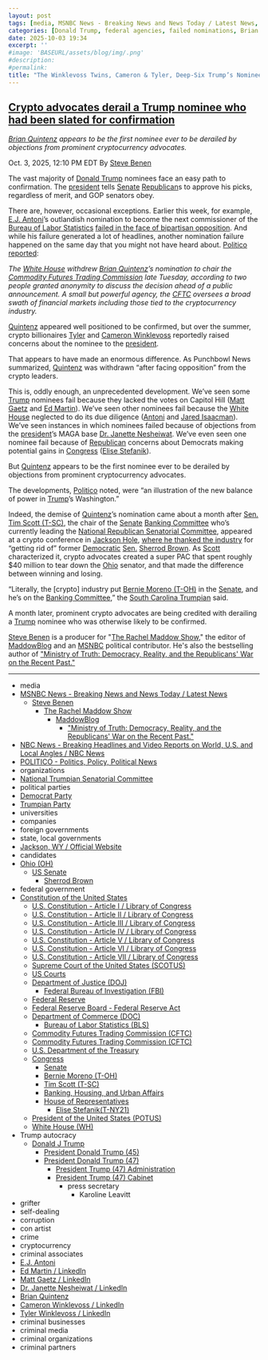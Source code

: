 ```yaml
---
layout: post
tags: [media, MSNBC News - Breaking News and News Today / Latest News, Steve Benen, The Rachel Maddow Show, MaddowBlog, “Ministry of Truth –  Democracy Reality and the Republicans’ War on the Recent Past.”, NBC News - Breaking Headlines and Video Reports on World U.S. and Local Angles / NBC News, POLITICO - Politics Policy Political News, organizations, National Trumpian Senatorial Committee, political parties, Democrat Party, Trumpian Party, universities, companies, foreign governments, state local governments, Jackson WY / Official Website, candidates, Ohio (OH), US Senate, Sherrod Brown, federal government, Constitution of the United States, U.S. Constitution - Article I / Library of Congress, U.S. Constitution - Article II / Library of Congress, U.S. Constitution - Article III / Library of Congress, U.S. Constitution - Article IV / Library of Congress, U.S. Constitution - Article V / Library of Congress, U.S. Constitution - Article VI / Library of Congress, U.S. Constitution - Article VII / Library of Congress, Supreme Court of the United States (SCOTUS), US Courts, Department of Justice (DOJ), Federal Bureau of Investigation (FBI), Federal Reserve, Federal Reserve Board - Federal Reserve Act, Department of Commerce (DOC), Bureau of Labor Statistics (BLS), Commodity Futures Trading Commission (CFTC), Commodity Futures Trading Commission (CFTC), U.S. Department of the Treasury, Congress, Senate, Bernie Moreno (T-OH), Tim Scott (T-SC), Banking Housing and Urban Affairs, House of Representatives, Elise Stefanik (T-NY21), President of the United States (POTUS), White House (WH), Trump autocracy, Donald J Trump, President Donald Trump (45), President Donald Trump (47), President Trump (47) Administration, President Trump (47) Cabinet, press secretary, Karoline Leavitt, grifter, self-dealing, corruption, con artist, crime, cryptocurrency, criminal associates, E.J. Antoni, Ed Martin / LinkedIn, Matt Gaetz / LinkedIn, Dr. Janette Nesheiwat / LinkedIn, Brian Quintenz, Cameron Winklevoss / LinkedIn, Tyler Winklevoss / LinkedIn, criminal businesses, criminal media, criminal organizations, criminal partners]
categories: [Donald Trump, federal agencies, failed nominations, Brian Quintenz, E.J. Antoni, Ed Martin, Matt Gaetz, Dr. Janette Nesheiwat, Brian Quintenz]
date: 2025-10-03 19:34
excerpt: ''
#image: 'BASEURL/assets/blog/img/.png'
#description:
#permalink:
title: "The Winklevoss Twins, Cameron & Tyler, Deep-Six Trump’s Nominee For the Commodity Futures Trading Commission (CFTC): Brian Quintenz"
---
```


## [Crypto advocates derail a Trump nominee who had been slated for confirmation](https://www.msnbc.com/rachel-maddow-show/maddowblog/crypto-advocates-derail-trump-nominee-slated-confirmation-rcna235455)

*[Brian Quintenz](https://www.linkedin.com/in/brian-quintenz-3692865/) appears to be the first nominee ever to be derailed by objections from prominent cryptocurrency advocates.*

Oct. 3, 2025, 12:10 PM EDT
By [Steve Benen](https://www.msnbc.com/author/steve-benen-ncpn433601)

The vast majority of [Donald Trump](https://www.donaldjtrump.com/) nominees face an easy path to confirmation. The [president](https://www.whitehouse.gov/) tells [Senate](https://www.senate.gov/) [Republican](https://www.gop.com/)s to approve his picks, regardless of merit, and GOP senators obey.

There are, however, occasional exceptions. Earlier this week, for example, [E.J. Antoni](https://www.heritage.org/staff/ej-antoni-phd)’s outlandish nomination to become the next commissioner of the [Bureau of Labor Statistics](https://www.bls.gov/) [failed in the face of bipartisan opposition](https://www.msnbc.com/rachel-maddow-show/maddowblog/ej-antonis-failed-nomination-makes-white-house-look-even-incompetent-rcna234896). And while his failure generated a lot of headlines, another nomination failure happened on the same day that you might not have heard about. [Politico reported](https://www.politico.com/live-updates/2025/09/30/congress/white-house-pulls-quintenz-nomination-to-lead-cftc-00589043):

*The [White House](https://www.whitehouse.gov/) withdrew [Brian Quintenz](https://www.linkedin.com/in/brian-quintenz-3692865/)’s nomination to chair the [Commodity Futures Trading Commission](https://www.cftc.gov/) late Tuesday, according to two people granted anonymity to discuss the decision ahead of a public announcement. A small but powerful agency, the [CFTC](https://www.cftc.gov/) oversees a broad swath of financial markets including those tied to the cryptocurrency industry.*

[Quintenz](https://www.linkedin.com/in/brian-quintenz-3692865/) appeared well positioned to be confirmed, but over the summer, crypto billionaires [Tyler](https://www.linkedin.com/in/tylerwinklevoss/) and [Cameron Winklevoss](https://www.linkedin.com/in/winklevoss/) reportedly raised concerns about the nominee to the [president](https://www.whitehouse.gov/).

That appears to have made an enormous difference. As Punchbowl News summarized, [Quintenz](https://www.linkedin.com/in/brian-quintenz-3692865/) was withdrawn “after facing opposition” from the crypto leaders.

This is, oddly enough, an unprecedented development. We’ve seen some [Trump](https://www.donaldjtrump.com/) nominees fail because they lacked the votes on Capitol Hill ([Matt Gaetz](https://www.msnbc.com/top-stories/latest/matt-gaetz-withdraws-trump-attorney-general-pick-rcna181207) and [Ed Martin](https://www.msnbc.com/rachel-maddow-show/maddowblog/trump-ed-martin-nomination-us-attorney-jan-6-rcna205197)). We’ve seen other nominees fail because the [White House](https://www.whitehouse.gov/) neglected to do its due diligence ([Antoni](https://www.msnbc.com/rachel-maddow-show/maddowblog/ej-antonis-failed-nomination-makes-white-house-look-even-incompetent-rcna234896) and [Jared Isaacman](https://www.msnbc.com/rachel-maddow-show/maddowblog/demise-trumps-nasa-pick-different-personnel-failures-rcna210461)). We’ve seen instances in which nominees failed because of objections from the [president](https://www.whitehouse.gov/)’s MAGA base [Dr. Janette Nesheiwat](https://www.nbcnews.com/politics/white-house/white-house-surgeon-general-nominee-casey-means-janette-nesheiwat-rcna205476). We’ve even seen one nominee fail because of [Republican](https://www.gop.com/) concerns about Democrats making potential gains in [Congress](https://www.whitehouse.gov/) ([Elise Stefanik](https://www.msnbc.com/rachel-maddow-show/maddowblog/elise-stefanik-nomination-un-ambassador-trump-rcna198432?icid=latestpost_bot)).

But [Quintenz](https://www.linkedin.com/in/brian-quintenz-3692865/) appears to be the first nominee ever to be derailed by objections from prominent cryptocurrency advocates.

The developments, [Politico](https://www.politico.com/) noted, were “an illustration of the new balance of power in [Trump](https://www.donaldjtrump.com/)’s Washington.”

Indeed, the demise of [Quintenz](https://www.linkedin.com/in/brian-quintenz-3692865/)’s nomination came about a month after [Sen.](https://www.senate.gov/) [Tim Scott (T-SC)](https://www.scott.senate.gov/), the chair of the [Senate](https://www.senate.gov/) [Banking Committee](http://www.banking.senate.gov/public) who’s currently leading the [National Republican Senatorial Committee](https://www.nrsc.org/), appeared at a crypto conference in [Jackson Hole](https://www.jacksonwy.gov/), [where he thanked the industry](https://punchbowl.news/article/senate/scott-brown/) for “getting rid of” former [Democratic](https://www.democrats.org/) [Sen.](https://www.senate.gov/) [Sherrod Brown](https://www.sherrodbrown.com/). As [Scott](https://www.scott.senate.gov/) characterized it, crypto advocates created a super PAC that spent roughly \$40 million to tear down the [Ohio](https://www.ohio.gov/) senator, and that made the difference between winning and losing.

“Literally, the [crypto] industry put [Bernie Moreno (T-OH)](https://www.moreno.senate.gov/) in the [Senate](https://www.senate.gov/), and he’s on the [Banking Committee](http://www.banking.senate.gov/public),” the [South Carolina Trumpian](https://www.scott.senate.gov/) said.

A month later, prominent crypto advocates are being credited with derailing a [Trump](https://www.donaldjtrump.com/) nominee who was otherwise likely to be confirmed.

[Steve Benen](https://www.msnbc.com/author/steve-benen-ncpn433601) is a producer for "[The Rachel Maddow Show](https://www.msnbc.com/rachel-maddow-show)," the editor of [MaddowBlog](https://www.msnbc.com/rachel-maddow-show) and an [MSNBC](https://www.msnbc.com/) political contributor. He's also the bestselling author of ["Ministry of Truth: Democracy, Reality, and the Republicans' War on the Recent Past."](https://www.harpercollins.com/products/ministry-of-truth-steve-benen)

----
- media
- [MSNBC News - Breaking News and News Today / Latest News](https://www.msnbc.com/)
    - [Steve Benen](https://www.msnbc.com/author/steve-benen-ncpn433601)
        - [The Rachel Maddow Show](https://www.msnbc.com/rachel-maddow-show)
            - [MaddowBlog](https://www.msnbc.com/rachel-maddow-show)
                - ["Ministry of Truth: Democracy, Reality, and the Republicans' War on the Recent Past."](https://www.harpercollins.com/products/ministry-of-truth-steve-benen)
- [NBC News - Breaking Headlines and Video Reports on World, U.S. and Local Angles / NBC News](https://www.nbcnews.com/)
- [POLITICO - Politics, Policy, Political News](https://www.politico.com/)
- organizations
- [National Trumpian Senatorial Committee](https://www.nrsc.org/)
- political parties
- [Democrat Party](https://www.democrats.org/)
- [Trumpian Party](https://www.gop.com/)
- universities
- companies
- foreign governments
- state, local governments 
- [Jackson, WY / Official Website](https://www.jacksonwy.gov/)
- candidates 
- [Ohio (OH)](https://www.ohio.gov/)
    - [US Senate](https://www.senate.gov/)
        - [Sherrod Brown](https://www.sherrodbrown.com/)
- federal government
- [Constitution of the United States](https://constitution.congress.gov/constitution/)
    - [U.S. Constitution - Article I / Library of Congress](https://constitution.congress.gov/constitution/article-1/)
    - [U.S. Constitution - Article II / Library of Congress](https://constitution.congress.gov/constitution/article-2/)
    - [U.S. Constitution - Article III / Library of Congress](https://constitution.congress.gov/constitution/article-3/)
    - [U.S. Constitution - Article IV / Library of Congress](https://constitution.congress.gov/constitution/article-4/)
    - [U.S. Constitution - Article V / Library of Congress](https://constitution.congress.gov/constitution/article-5/)
    - [U.S. Constitution - Article VI / Library of Congress](https://constitution.congress.gov/constitution/article-6/)
    - [U.S. Constitution - Article VII / Library of Congress](https://constitution.congress.gov/constitution/article-7/)
    - [Supreme Court of the United States (SCOTUS)](https://www.supremecourt.gov/)
    - [US Courts](https://www.uscourts.gov/)
    - [Department of Justice (DOJ)](https://www.justice.gov/)
        - [Federal Bureau of Investigation (FBI)](https://www.fbi.gov/)
    - [Federal Reserve](https;//www.federalreserve.gov/)
    - [Federal Reserve Board - Federal Reserve Act](https://www.federalreserve.gov/aboutthefed/fract.htm)
    - [Department of  Commerce (DOC)](https://www.commerce.gov/)
        - [Bureau of Labor Statistics (BLS)](https://www.bls.gov/)
    - [Commodity Futures Trading Commission (CFTC)](https://www.cftc.gov/)
    - [Commodity Futures Trading Commission (CFTC)](https://www.cftc.gov/)
    - [U.S. Department of the Treasury](https://home.treasury.gov/)
    - [Congress](https://www.congress.gov/)
        - [Senate](https://www.senate.gov/)
        - [Bernie Moreno (T-OH)](https://www.moreno.senate.gov/)
        - [Tim Scott (T-SC)](https://www.scott.senate.gov/)
        - [Banking, Housing, and Urban Affairs](http://www.banking.senate.gov/public)
        - [House of Representatives](https://www.house.gov/)
            - [Elise Stefanik(T-NY21)](https://stefanik.house.gov/)
     - [President of the United States (POTUS)](https://www.whitehouse.gov/)
    - [White House (WH)](https://www.whitehouse.gov/)
- Trump autocracy
    - [Donald J Trump](https://www.donaldjtrump.com/)
        - [President Donald Trump (45)](https://trumpwhitehouse.archives.gov/)
        - [President Donald Trump (47)](https://www.whitehouse.gov/administration/donald-j-trump/)
            - [President Trump (47) Administration](https://www.whitehouse.gov/administration/)
            - [President Trump (47) Cabinet](https://www.whitehouse.gov/administration/the-cabinet/)
                - press secretary
                    - Karoline Leavitt
- grifter
- self-dealing
- corruption
- con artist
- crime
- cryptocurrency
- criminal associates
- [E.J. Antoni](https://www.heritage.org/staff/ej-antoni-phd)
- [Ed Martin / LinkedIn](https://www.linkedin.com/in/edmartinjr/)
- [Matt Gaetz / LinkedIn](https://www.linkedin.com/in/mattgaetz/)
- [Dr. Janette Nesheiwat / LinkedIn](https://www.linkedin.com/in/dr-janette-nesheiwat-3483731a/)
- [Brian Quintenz](https://www.linkedin.com/in/brian-quintenz-3692865/)
- [Cameron Winklevoss / LinkedIn](https://www.linkedin.com/in/winklevoss/)
- [Tyler Winklevoss / LinkedIn](https://www.linkedin.com/in/tylerwinklevoss/)
- criminal businesses
- criminal media
- criminal organizations
- criminal partners